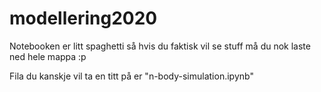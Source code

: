 # modellering2020
 
Notebooken er litt spaghetti så hvis du faktisk 
vil se stuff må du nok laste ned hele mappa :p

Fila du kanskje vil ta en titt på er "n-body-simulation.ipynb"